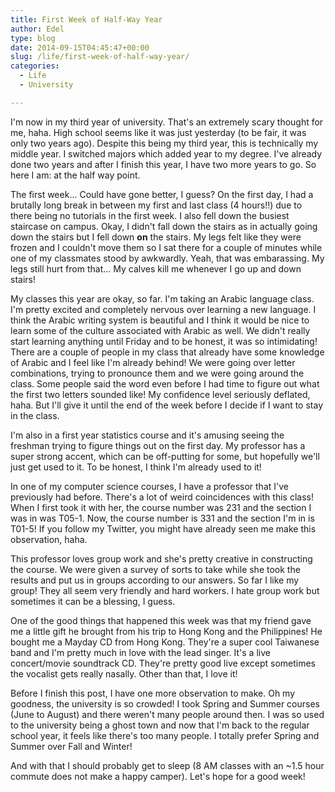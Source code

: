 ```yaml
---
title: First Week of Half-Way Year
author: Edel
type: blog
date: 2014-09-15T04:45:47+00:00
slug: /life/first-week-of-half-way-year/
categories:
  - Life
  - University

---
```

I'm now in my third year of university. That's an extremely scary thought for me, haha. High school seems like it was just yesterday (to be fair, it was only two years ago). Despite this being my third year, this is technically my middle year. I switched majors which added year to my degree. I've already done two years and after I finish this year, I have two more years to go. So here I am: at the half way point.

The first week... Could have gone better, I guess? On the first day, I had a brutally long break in between my first and last class (4 hours!!) due to there being no tutorials in the first week. I also fell down the busiest staircase on campus. Okay, I didn't fall down the stairs as in actually going down the stairs but I fell down **on** the stairs. My legs felt like they were frozen and I couldn't move them so I sat there for a couple of minutes while one of my classmates stood by awkwardly. Yeah, that was embarassing. My legs still hurt from that... My calves kill me whenever I go up and down stairs!

My classes this year are okay, so far. I'm taking an Arabic language class. I'm pretty excited and completely nervous over learning a new language. I think the Arabic writing system is beautiful and I think it would be nice to learn some of the culture associated with Arabic as well. We didn't really start learning anything until Friday and to be honest, it was so intimidating! There are a couple of people in my class that already have some knowledge of Arabic and I feel like I'm already behind! We were going over letter combinations, trying to pronounce them and we were going around the class. Some people said the word even before I had time to figure out what the first two letters sounded like! My confidence level seriously deflated, haha. But I'll give it until the end of the week before I decide if I want to stay in the class.

I'm also in a first year statistics course and it's amusing seeing the freshman trying to figure things out on the first day. My professor has a super strong accent, which can be off-putting for some, but hopefully we'll just get used to it. To be honest, I think I'm already used to it!

In one of my computer science courses, I have a professor that I've previously had before. There's a lot of weird coincidences with this class! When I first took it with her, the course number was 231 and the section I was in was T05-1. Now, the course number is 331 and the section I'm in is T01-5! If you follow my Twitter, you might have already seen me make this observation, haha.

This professor loves group work and she's pretty creative in constructing the course. We were given a survey of sorts to take while she took the results and put us in groups according to our answers. So far I like my group! They all seem very friendly and hard workers. I hate group work but sometimes it can be a blessing, I guess.

One of the good things that happened this week was that my friend gave me a little gift he brought from his trip to Hong Kong and the Philippines! He bought me a Mayday CD from Hong Kong. They're a super cool Taiwanese band and I'm pretty much in love with the lead singer. It's a live concert/movie soundtrack CD. They're pretty good live except sometimes the vocalist gets really nasally. Other than that, I love it!

Before I finish this post, I have one more observation to make. Oh my goodness, the university is so crowded! I took Spring and Summer courses (June to August) and there weren't many people around then. I was so used to the university being a ghost town and now that I'm back to the regular school year, it feels like there's too many people. I totally prefer Spring and Summer over Fall and Winter! 

And with that I should probably get to sleep (8 AM classes with an ~1.5 hour commute does not make a happy camper). Let's hope for a good week!



